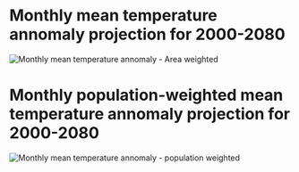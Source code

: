# Monthly mean temperature annomaly projection for 2000-2080

![Monthly mean temperature annomaly - Area weighted](C:/Users/Marcin/Desktop/HackingClimate/Tas_month.TIF)


# Monthly population-weighted mean temperature annomaly projection for 2000-2080

![Monthly mean temperature annomaly - population weighted]()
